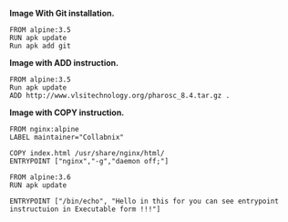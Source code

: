 **Image With Git installation.**

```
FROM alpine:3.5
RUN apk update
Run apk add git
```

**Image with ADD instruction.**

```
FROM alpine:3.5
Run apk update
ADD http://www.vlsitechnology.org/pharosc_8.4.tar.gz .
```

**Image with COPY instruction.**

```
FROM nginx:alpine
LABEL maintainer="Collabnix"

COPY index.html /usr/share/nginx/html/
ENTRYPOINT ["nginx","-g","daemon off;"]
```

```
FROM alpine:3.6
RUN apk update

ENTRYPOINT ["/bin/echo", "Hello in this for you can see entrypoint instructuion in Executable form !!!"]
```